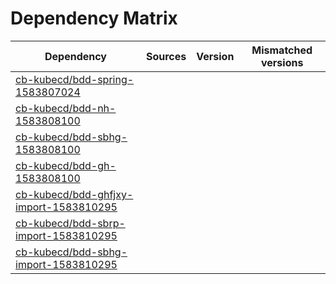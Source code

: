 # Dependency Matrix

Dependency | Sources | Version | Mismatched versions
---------- | ------- | ------- | -------------------
[cb-kubecd/bdd-spring-1583807024](https://github.com/cb-kubecd/bdd-spring-1583807024.git) |  | []() | 
[cb-kubecd/bdd-nh-1583808100](https://github.com/cb-kubecd/bdd-nh-1583808100.git) |  | []() | 
[cb-kubecd/bdd-sbhg-1583808100](https://github.com/cb-kubecd/bdd-sbhg-1583808100.git) |  | []() | 
[cb-kubecd/bdd-gh-1583808100](https://github.com/cb-kubecd/bdd-gh-1583808100.git) |  | []() | 
[cb-kubecd/bdd-ghfjxy-import-1583810295](https://github.com/cb-kubecd/bdd-ghfjxy-import-1583810295.git) |  | []() | 
[cb-kubecd/bdd-sbrp-import-1583810295](https://github.com/cb-kubecd/bdd-sbrp-import-1583810295.git) |  | []() | 
[cb-kubecd/bdd-sbhg-import-1583810295](https://github.com/cb-kubecd/bdd-sbhg-import-1583810295.git) |  | []() | 
